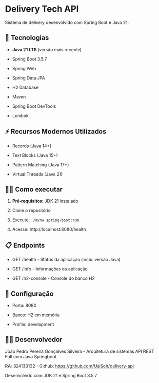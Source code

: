 # Delivery Tech API 



Sistema de delivery desenvolvido com Spring Boot e Java 21. 

 

## 🚀 Tecnologias 

- **Java 21 LTS** (versão mais recente) 

- Spring Boot 3.5.7

- Spring Web 

- Spring Data JPA 

- H2 Database 

- Maven 

- Spring Boot DevTools

- Lombok

## ⚡ Recursos Modernos Utilizados 

- Records (Java 14+) 

- Text Blocks (Java 15+) 

- Pattern Matching (Java 17+) 

- Virtual Threads (Java 21) 

 

## 🏃‍♂️ Como executar 

1. **Pré-requisitos:** JDK 21 instalado 

2. Clone o repositório 

3. Execute: `./mvnw spring-boot:run` 

4. Acesse: http://localhost:8080/health 

 

## 📋 Endpoints 

- GET /health - Status da aplicação (inclui versão Java) 

- GET /info - Informações da aplicação 

- GET /h2-console - Console do banco H2 

 

## 🔧 Configuração 

- Porta: 8080 

- Banco: H2 em memória 

- Profile: development 

 

## 👨‍💻 Desenvolvedor 

João Pedro Pereira Gonçalves Silveira - Arquitetura de sistemas API REST Full com Java Springboot

RA: 324133132 - Github: https://github.com/UaiSoh/delivery-api 

Desenvolvido com JDK 21 e Spring Boot 3.5.7

